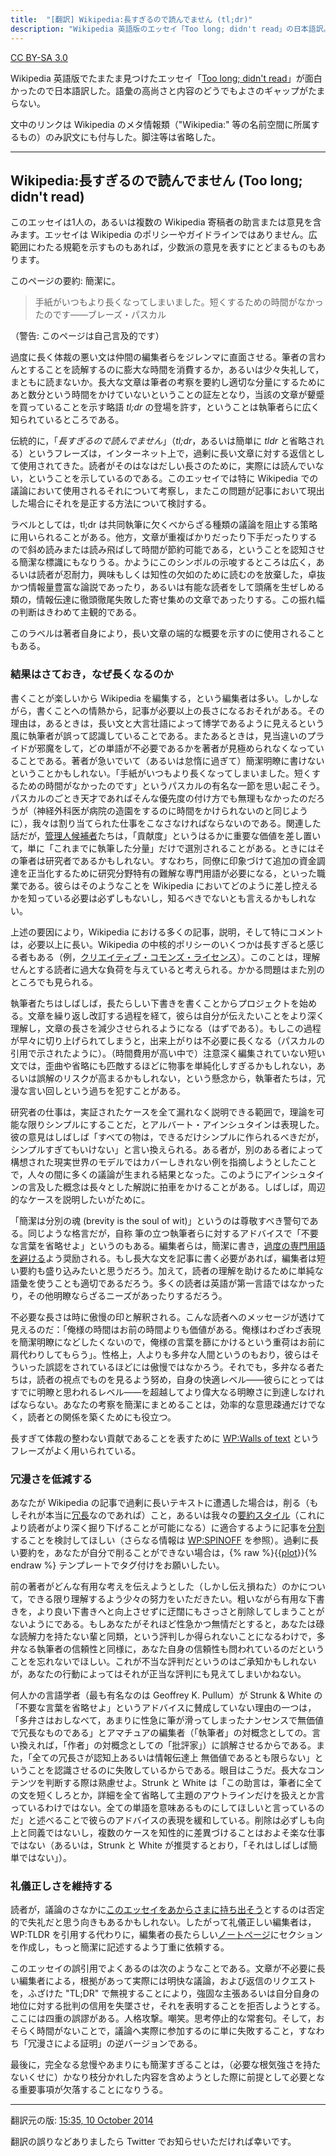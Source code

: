 ```yaml
---
title:  "[翻訳] Wikipedia:長すぎるので読んでません (tl;dr)"
description: "Wikipedia 英語版のエッセイ「Too long; didn't read」の日本語訳。"
---
```


[CC BY-SA 3.0](http://en.wikipedia.org/wiki/Wikipedia:Text_of_Creative_Commons_Attribution-ShareAlike_3.0_Unported_License)

Wikipedia 英語版でたまたま見つけたエッセイ「[Too long; didn't read](http://en.wikipedia.org/wiki/Wikipedia:Too_long;_didn%27t_read)」が面白かったので日本語訳した。語彙の高尚さと内容のどうでもよさのギャップがたまらない。

文中のリンクは Wikipedia のメタ情報類（"Wikipedia:" 等の名前空間に所属するもの）のみ訳文にも付与した。脚注等は省略した。

<hr>

## Wikipedia:長すぎるので読んでません (Too long; didn't read)

このエッセイは1人の，あるいは複数の Wikipedia 寄稿者の助言または意見を含みます。エッセイは Wikipedia のポリシーやガイドラインではありません。広範囲にわたる規範を示すものもあれば，少数派の意見を表すにとどまるものもあります。

このページの要約: 簡潔に。

> 手紙がいつもより長くなってしまいました。短くするための時間がなかったのです——ブレーズ・パスカル

（警告: このページは自己言及的です）

過度に長く体裁の悪い文は仲間の編集者らをジレンマに直面させる。筆者の言わんとすることを読解するのに膨大な時間を消費するか，あるいは少々失礼して，まともに読まないか。長大な文章は筆者の考察を要約し適切な分量にするためにあと数分という時間をかけていないということの証左となり，当該の文章が顰蹙を買っていることを示す略語 *tl;dr* の登場を許す，ということは執筆者らに広く知られているところである。

伝統的に，「*長すぎるので読んでません*」（*tl;dr*，あるいは簡単に *tldr* と省略される）というフレーズは，インターネット上で，過剰に長い文章に対する返信として使用されてきた。読者がそのはなはだしい長さのために，実際には読んでいない，ということを示しているのである。このエッセイでは特に Wikipedia での議論において使用されるそれについて考察し，またこの問題が記事において現出した場合にそれを是正する方法について検討する。

ラベルとしては，tl;dr は共同執筆に欠くべからざる種類の議論を阻止する策略に用いられることがある。他方，文章が重複ばかりだったり下手だったりするので斜め読みまたは読み飛ばして時間が節約可能である，ということを認知させる簡潔な標識にもなりうる。かようにこのシンボルの示唆するところは広く，あるいは読者が忍耐力，興味もしくは知性の欠如のために読むのを放棄した，卓抜かつ情報量豊富な論説であったり，あるいは有能な読者をして頭痛を生ぜしめる類の，情報伝達に徹頭徹尾失敗した寄せ集めの文章であったりする。この振れ幅の判断はきわめて主観的である。

このラベルは著者自身により，長い文章の端的な概要を示すのに使用されることもある。

### 結果はさておき，なぜ長くなるのか

書くことが楽しいから Wikipedia を編集する，という編集者は多い。しかしながら，書くことへの情熱から，記事が必要以上の長さになるおそれがある。その理由は，あるときは，長い文と大言壮語によって博学であるように見えるという風に執筆者が誤って認識していることである。またあるときは，見当違いのプライドが邪魔をして，どの単語が不必要であるかを著者が見極められなくなっていることである。著者が急いでいて（あるいは怠惰に過ぎて）簡潔明瞭に書けないということかもしれない。「手紙がいつもより長くなってしまいました。短くするための時間がなかったのです」というパスカルの有名な一節を思い起こそう。パスカルのごとき天才であればそんな優先度の付け方でも無理もなかったのだろうが（神経外科医が病院の造園をするのに時間をかけられないのと同じように），我々は割り当てられた仕事をこなさなければならないのである。関連した話だが，[管理人候補者](http://en.wikipedia.org/wiki/Wikipedia:RFA)たちは，「貢献度」というはるかに重要な価値を差し置いて，単に「これまでに執筆した分量」だけで選別されることがある。ときにはその筆者は研究者であるかもしれない。すなわち，同僚に印象づけて追加の資金調達を正当化するために研究分野特有の難解な専門用語が必要になる，といった職業である。彼らはそのようなことを Wikipedia においてどのように差し控えるかを知っている必要は必ずしもないし，知るべきでないとも言えるかもしれない。

上述の要因により，Wikipedia における多くの記事，説明，そして特にコメントは，必要以上に長い。Wikipedia の中核的ポリシーのいくつかは長すぎると感じる者もある（例，[クリエイティブ・コモンズ・ライセンス](http://en.wikipedia.org/wiki/Wikipedia:Text_of_Creative_Commons_Attribution-ShareAlike_3.0_Unported_License)）。このことは，理解せんとする読者に過大な負荷を与えていると考えられる。かかる問題はまた別のところでも見られる。

執筆者たちはしばしば，長たらしい下書きを書くことからプロジェクトを始める。文章を繰り返し改訂する過程を経て，彼らは自分が伝えたいことをより深く理解し，文章の長さを減少させられるようになる（はずである）。もしこの過程が早々に切り上げられてしまうと，出来上がりは不必要に長くなる（パスカルの引用で示されたように）。（時間費用が高い中で）注意深く編集されていない短い文では，歪曲や省略にも匹敵するほどに物事を単純化しすぎるかもしれない，あるいは誤解のリスクが高まるかもしれない，という懸念から，執筆者たちは，冗漫な言い回しという過ちを犯すことがある。

研究者の仕事は，実証されたケースを全て漏れなく説明できる範囲で，理論を可能な限りシンプルにすることだ，とアルバート・アインシュタインは表現した。彼の意見はしばしば「すべての物は，できるだけシンプルに作られるべきだが，シンプルすぎてもいけない」と言い換えられる。ある者が，別のある者によって構想された現実世界のモデルではカバーしきれない例を指摘しようとしたことで，人々の間に多くの議論が生まれる結果となった。このようにアインシュタインの言及した概念は長々とした解説に拍車をかけることがある。しばしば，周辺的なケースを説明したいがために。

「簡潔は分別の魂 (brevity is the soul of wit)」というのは尊敬すべき警句である。同じような格言だが，自称 筆の立つ執筆者らに対するアドバイスで「不要な言葉を省略せよ」というのもある。編集者らは，簡潔に書き，[過度の専門用語を避ける](http://en.wikipedia.org/wiki/Wikipedia:Explain_jargon)よう奨励される。もし長大な文を記事に書く必要があれば，編集者は短い要約も盛り込みたいと思うだろう。加えて，読者の理解を助けるために単純な語彙を使うことも適切であるだろう。多くの読者は英語が第一言語ではなかったり，その他明瞭ならざるニーズがあったりするだろう。

不必要な長さは時に傲慢の印と解釈される。こんな読者へのメッセージが透けて見えるのだ：「俺様の時間はお前の時間よりも価値がある。俺様はわざわざ表現を簡潔明瞭になどしたくないので，俺様の言葉を篩にかけるという重荷はお前に肩代わりしてもらう」。性格上，人よりも多弁な人間というのもおり，彼らはそういった誤認をされているほどには傲慢ではなかろう。それでも，多弁なる者たちは，読者の視点でものを見るよう努め，自身の快適レベル——彼らにとってはすでに明瞭と思われるレベル——を超越してより偉大なる明瞭さに到達しなければならない。あなたの考察を簡潔にまとめることは，効率的な意思疎通だけでなく，読者との関係を築くためにも役立つ。

長すぎて体裁の整わない貢献であることを表すために [WP:Walls of text](http://en.wikipedia.org/wiki/Wikipedia:Walls_of_text) というフレーズがよく用いられている。

### 冗漫さを低減する

あなたが Wikipedia の記事で過剰に長いテキストに遭遇した場合は，削る（もしそれが本当に[冗長](http://en.wikipedia.org/wiki/Wikipedia:REDUNDANT)なのであれば）こと，あるいは我々の[要約スタイル](http://en.wikipedia.org/wiki/Wikipedia:Summary_style)（これにより読者がより深く掘り下げることが可能になる）に適合するように記事を[分割](http://en.wikipedia.org/wiki/Wikipedia:Splitting)することを検討してほしい（さらなる情報は [WP:SPINOFF](http://en.wikipedia.org/wiki/Wikipedia:SPINOFF) を参照）。過剰に長い要約を，あなたが自分で削ることができない場合は，{% raw %}{{[plot](http://en.wikipedia.org/wiki/Template:Plot)}}{% endraw %} テンプレートでタグ付けをお願いしたい。

前の著者がどんな有用な考えを伝えようとした（しかし伝え損ねた）のかについて，できる限り理解するよう少々の努力をいただきたい。粗いながら有用な下書きを，より良い下書きへと向上させずに迂闊にもさっさと削除してしまうことがないようにである。もしあなたがそれほど性急かつ無情だとすると，あなたは碌な読解力を持たない輩と同類，という評判しか得られないことになるわけで，多弁なる執筆者の信頼性と同様に，あなた自身の信頼性も問われているのだということを忘れないでほしい。これが不当な評判だというのはご承知かもしれないが，あなたの行動によってはそれが正当な評判にも見えてしまいかねない。

何人かの言語学者（最も有名なのは Geoffrey K. Pullum）が Strunk & White の「不要な言葉を省略せよ」というアドバイスに賛成していない理由の一つは，「多弁さはおしなべて，あまりに性急に筆が滑ってしまったナンセンスで無価値で冗長なものである」とアマチュアの編集者（「執筆者」の対概念としての。言い換えれば，「作者」の対概念としての「批評家」）に誤解させるからである。また，「全ての冗長さが認知上あるいは情報伝達上 無価値であるとも限らない」ということを認識させるのに失敗しているからである。眼目はこうだ。長大なコンテンツを判断する際は熟慮せよ。Strunk と White は「この助言は，筆者に全ての文を短くしろとか，詳細を全て省略して主題のアウトラインだけを扱えとか言っているわけではない。全ての単語を意味あるものにしてほしいと言っているのだ」と述べることで彼らのアドバイスの表現を緩和している。削除は必ずしも向上と同義ではないし，複数のケースを知性的に差異づけることはおよそ楽な仕事ではない（あるいは，Strunk と White が推奨するとおり，「それはしばしば簡単ではない」）。

### 礼儀正しさを維持する

読者が，議論のさなかに[このエッセイをあからさまに持ち出そう](http://en.wikipedia.org/wiki/Wikipedia:Don%27t_be_a_dick)とするのは否定的で失礼だと思う向きもあるかもしれない。したがって礼儀正しい編集者は，WP:TLDR を引用する代わりに，編集者の長たらしい[ノートページ](http://en.wikipedia.org/wiki/Help:Talk_page)にセクションを作成し，もっと簡潔に記述するよう丁重に依頼する。

このエッセイの誤引用でよくあるのは次のようなことである。文章が不必要に長い編集者による，根拠があって実際には明快な議論，および返信のリクエストを，ふざけた "TL;DR" で無視することにより，強固な主張あるいは自分自身の地位に対する批判の信用を失墜させ，それを表明することを拒否しようとする。ここには四重の誤謬がある。人格攻撃。嘲笑。思考停止的な常套句。そして，おそらく時間がないことで，議論へ実際に参加するのに単に失敗すること，すなわち「冗漫さによる証明」の逆バージョンである。

最後に，完全なる怠慢やあまりにも簡潔すぎることは，（必要な根気強さを持たないくせに）かなり枝分かれした内容を含めようとした際に前提として必要となる重要事項が欠落することになりうる。

<hr>

翻訳元の版: [15:35, 10 October 2014](http://en.wikipedia.org/w/index.php?title=Wikipedia:Too_long;_didn%27t_read&oldid=629065039)

翻訳の誤りなどありましたら Twitter でお知らせいただければ幸いです。
